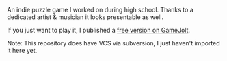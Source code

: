 An indie puzzle game I worked on during high school. Thanks to a dedicated artist & musician it looks presentable as well.

If you just want to play it, I published a [free version on GameJolt](https://gamejolt.com/games/colored-the-other-dimension/155572).

Note: This repository does have VCS via subversion, I just haven't imported it here yet. 

